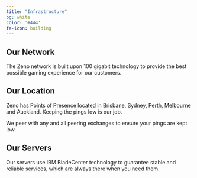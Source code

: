 ```yaml
---
title: "Infrastructure"
bg: white
color: '#444'
fa-icon: building
---
```


<article class="main2 indent-top">
	<div class="indent-left indent-right">
		<div class="box-bg3">
			<div class="indent0">
				<div class="wrapper">
					<h2>Our Network</h2>
					<p class="p0">The Zeno network is built upon 100 gigabit technology to provide the best possible gaming experience for our customers.</p>
				</div>
			</div>
		</div>
	</div>
</article>
<article class="main2 indent-top">
	<div class="indent-left indent-right">
		<div class="box-bg">
			<div class="indent0">
				<div class="wrapper">
					<h2>Our Location</h2>
					<p class="p1">Zeno has Points of Presence located in Brisbane, Sydney, Perth, Melbourne and Auckland. Keeping the pings low is our job.</p>
					<p class="p0">We peer with any and all peering exchanges to ensure your pings are kept low.</p>
				</div>
			</div>
		</div>
	</div>
</article>
<article class="main2 indent-top">
	<div class="indent-left indent-right">
		<div class="box-bg2">
			<div class="indent0">
				<div class="wrapper">
					<h2>Our Servers</h2>
					<p class="p0">Our servers use IBM BladeCenter technology to guarantee stable and reliable services, which are always there when you need them.</p>
				</div>
			</div>
		</div>
	</div>
</article>